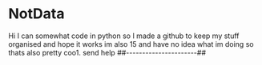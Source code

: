 # NotData
Hi
I can somewhat code in python so I made a github to keep my stuff organised and hope it works
im also 15 and have no idea what im doing so thats also pretty coo1.
send help
##----------------------##
